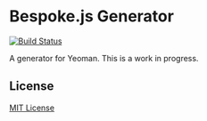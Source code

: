 # Bespoke.js Generator
[![Build Status](https://secure.travis-ci.org/markdalgleish/generator-bespoke.png?branch=master)](https://travis-ci.org/markdalgleish/generator-bespoke)

A generator for Yeoman. This is a work in progress.

## License
[MIT License](http://markdalgleish.mit-license.org)
